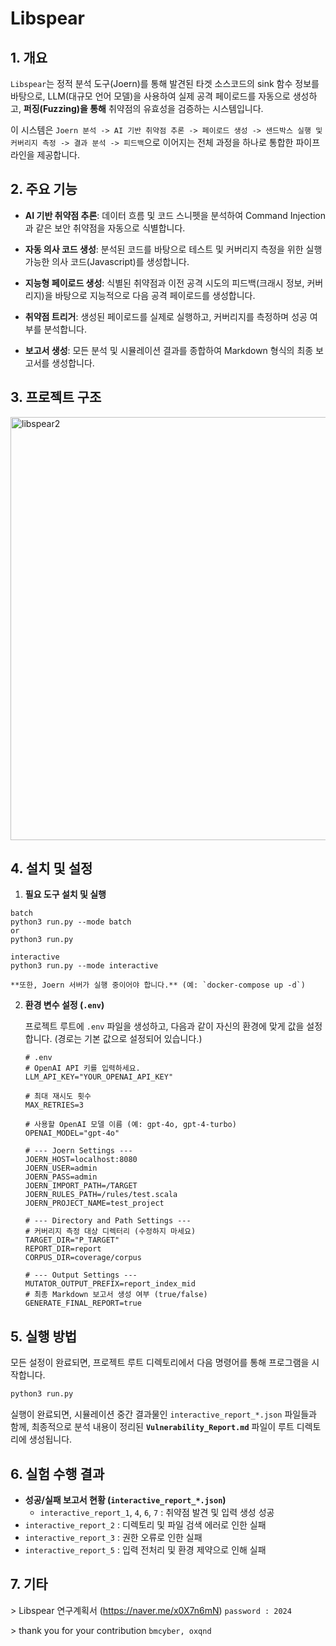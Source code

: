# Libspear

## 1. 개요

`Libspear`는 정적 분석 도구(Joern)를 통해 발견된 타겟 소스코드의 sink 함수 정보를 바탕으로, LLM(대규모 언어 모델)을 사용하여 실제 공격 페이로드를 자동으로 생성하고, **퍼징(Fuzzing)을 통해** 취약점의 유효성을 검증하는 시스템입니다.

이 시스템은 `Joern 분석 -> AI 기반 취약점 추론 -> 페이로드 생성 -> 샌드박스 실행 및 커버리지 측정 -> 결과 분석 -> 피드백`으로 이어지는 전체 과정을 하나로 통합한 파이프라인을 제공합니다.

## 2. 주요 기능


- **AI 기반 취약점 추론**: 데이터 흐름 및 코드 스니펫을 분석하여 Command Injection과 같은 보안 취약점을 자동으로 식별합니다.

- **자동 의사 코드 생성**: 분석된 코드를 바탕으로 테스트 및 커버리지 측정을 위한 실행 가능한 의사 코드(Javascript)를 생성합니다.

- **지능형 페이로드 생성**: 식별된 취약점과 이전 공격 시도의 피드백(크래시 정보, 커버리지)을 바탕으로 지능적으로 다음 공격 페이로드를 생성합니다.

- **취약점 트리거**: 생성된 페이로드를 실제로 실행하고, 커버리지를 측정하며 성공 여부를 분석합니다.

- **보고서 생성**: 모든 분석 및 시뮬레이션 결과를 종합하여 Markdown 형식의 최종 보고서를 생성합니다.

## 3. 프로젝트 구조

<img width="898" height="677" alt="libspear2" src="https://github.com/user-attachments/assets/2776068d-4f23-4d38-8d31-6c3c5306e6c8" />

## 4. 설치 및 설정

1.  **필요 도구 설치 및 실행**
    
```
batch
python3 run.py --mode batch
or
python3 run.py

interactive
python3 run.py --mode interactive
```
    
    **또한, Joern 서버가 실행 중이어야 합니다.** (예: `docker-compose up -d`)

2.  **환경 변수 설정 (`.env`)**

    프로젝트 루트에 `.env` 파일을 생성하고, 다음과 같이 자신의 환경에 맞게 값을 설정합니다. (경로는 기본 값으로 설정되어 있습니다.)

    ```dotenv
    # .env
    # OpenAI API 키를 입력하세요.
    LLM_API_KEY="YOUR_OPENAI_API_KEY"

    # 최대 재시도 횟수
    MAX_RETRIES=3

    # 사용할 OpenAI 모델 이름 (예: gpt-4o, gpt-4-turbo)
    OPENAI_MODEL="gpt-4o"

    # --- Joern Settings ---
    JOERN_HOST=localhost:8080
    JOERN_USER=admin
    JOERN_PASS=admin
    JOERN_IMPORT_PATH=/TARGET
    JOERN_RULES_PATH=/rules/test.scala
    JOERN_PROJECT_NAME=test_project

    # --- Directory and Path Settings ---
    # 커버리지 측정 대상 디렉터리 (수정하지 마세요)
    TARGET_DIR="P_TARGET"
    REPORT_DIR=report
    CORPUS_DIR=coverage/corpus

    # --- Output Settings ---
    MUTATOR_OUTPUT_PREFIX=report_index_mid
    # 최종 Markdown 보고서 생성 여부 (true/false)
    GENERATE_FINAL_REPORT=true
    ```

## 5. 실행 방법

모든 설정이 완료되면, 프로젝트 루트 디렉토리에서 다음 명령어를 통해 프로그램을 시작합니다.

```bash
python3 run.py
```

실행이 완료되면, 시뮬레이션 중간 결과물인 `interactive_report_*.json` 파일들과 함께, 최종적으로 분석 내용이 정리된 **`Vulnerability_Report.md`** 파일이 루트 디렉토리에 생성됩니다.

## 6. 실험 수행 결과

- **성공/실패 보고서 현황 (`interactive_report_*.json`)**
  - `interactive_report_1`, `4`, `6`, `7` : 취약점 발견 및 입력 생성 성공
 - `interactive_report_2` : 디렉토리 및 파일 검색 에러로 인한 실패
 - `interactive_report_3` : 권한 오류로 인한 실패  
 - `interactive_report_5` : 입력 전처리 및 환경 제약으로 인해 실패

## 7. 기타
\> Libspear 연구계획서 
(https://naver.me/x0X7n6mN) `password : 2024`

\> thank you for your contribution
`bmcyber, oxqnd`

